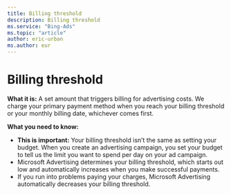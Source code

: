 ```yaml
---
title: Billing threshold
description: Billing threshold
ms.service: "Bing-Ads"
ms.topic: "article"
author: eric-urban
ms.author: eur
---
```


# Billing threshold

**What it is:**  A set amount that triggers billing for advertising costs. We charge your primary payment method when you reach your billing threshold or your monthly billing date, whichever comes first.

**What you need to know:**
- **This is important:**  Your billing threshold isn’t the same as setting your budget. When you create an advertising campaign, you set your budget to tell us the limit you want to spend per day on your ad campaign.
- Microsoft Advertising determines your billing threshold, which starts out low and automatically increases when you make successful payments.
- If you run into problems paying your charges, Microsoft Advertising automatically decreases your billing threshold.


